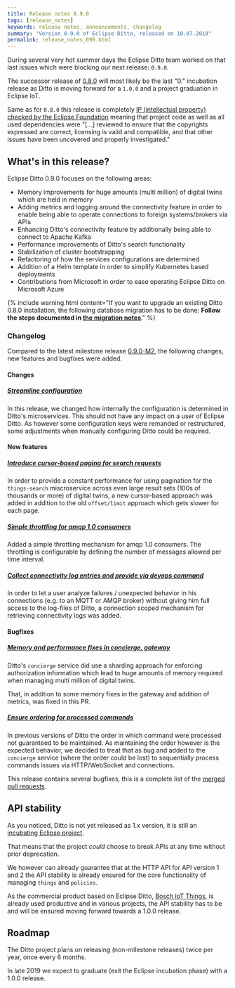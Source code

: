 ```yaml
---
title: Release notes 0.9.0
tags: [release_notes]
keywords: release notes, announcements, changelog
summary: "Version 0.9.0 of Eclipse Ditto, released on 10.07.2019"
permalink: release_notes_090.html
---
```


During several very hot summer days the Eclipse Ditto team worked on that last issues which were blocking our next
release: `0.9.0`.

The successor release of [0.8.0](release_notes_080.html) will most likely be the last "0." incubation release as Ditto
is moving forward for a `1.0.0` and a project graduation in Eclipse IoT.

Same as for `0.8.0` this release is completely [IP (intellectual property) checked by 
the Eclipse Foundation](https://www.eclipse.org/projects/handbook/#ip) meaning that project code as well as all used 
dependencies were "[...] reviewed to ensure that the copyrights expressed are correct, licensing is valid 
and compatible, and that other issues have been uncovered and properly investigated."

## What's in this release?

Eclipse Ditto 0.9.0 focuses on the following areas:
                               
* Memory improvements for huge amounts (multi million) of digital twins which are held in memory
* Adding metrics and logging around the connectivity feature in order to enable being able to operate connections to foreign systems/brokers via APIs
* Enhancing Ditto's connectivity feature by additionally being able to connect to Apache Kafka
* Performance improvements of Ditto's search functionality
* Stabilization of cluster bootstrapping
* Refactoring of how the services configurations are determined
* Addition of a Helm template in order to simplify Kubernetes based deployments
* Contributions from Microsoft in order to ease operating Eclipse Ditto on Microsoft Azure

{% include warning.html content="If you want to upgrade an existing Ditto 0.8.0 installation, the following database 
        migration has to be done: **Follow the steps documented in [the migration notes](architecture-services-things-search.html#migration-from-ditto-090-m1)**." %}


### Changelog

Compared to the latest milestone release [0.9.0-M2](release_notes_090-M2.html), the following changes, new features and
bugfixes were added.


#### Changes

##### [Streamline configuration](https://github.com/eclipse/ditto/issues/350)

In this release, we changed how internally the configuration is determined in Ditto's microservices. This should not 
have any impact on a user of Eclipse Ditto. As however some configuration keys were remanded or restructured, some
adjustments when manually configuring Ditto could be required.


#### New features

##### [Introduce cursor-based paging for search requests](https://github.com/eclipse/ditto/pull/407)

In order to provide a constant performance for using pagination for the `things-search` miscroservice across even large 
result sets (100s of thousands or more) of digital twins, a new cursor-based approach was added in addition to the 
old `offset/limit` approach which gets slower for each page.

##### [Simple throttling for amqp 1.0 consumers](https://github.com/eclipse/ditto/pull/420)

Added a simple throttling mechanism for amqp 1.0 consumers.
The throttling is configurable by defining the number of messages allowed per time interval.

##### [Collect connectivity log entries and provide via devops command](https://github.com/eclipse/ditto/issues/318)

In order to let a user analyze failures / unexpected behavior in his connections (e.g. to an MQTT or AMQP broker) 
without giving him full access to the log-files of Ditto, a connection scoped mechanism for retrieving connectivity logs 
was added.


#### Bugfixes

##### [Memory and performance fixes in concierge, gateway](https://github.com/eclipse/ditto/pull/400)

Ditto's `concierge` service did use a sharding approach for enforcing authorization information which lead to huge 
amounts of memory required when managing multi million of digital twins.

That, in addition to some memory fixes in the gateway and addition of metrics, was fixed in this PR.

##### [Ensure ordering for processed commands](https://github.com/eclipse/ditto/pull/417)

In previous versions of Ditto the order in which command were processed not guaranteed to be maintained. As maintaining
the order however is the expected behavior, we decided to treat that as bug and added to the `concierge` service (where
the order could be lost) to sequentially process commands issues via HTTP/WebSocket and connections.

This release contains several bugfixes, this is a complete list of the 
[merged pull requests](https://github.com/eclipse/ditto/pulls?q=is%3Apr+milestone%3A0.9.0+).



## API stability

As you noticed, Ditto is not yet released as 1.x version, it is still an 
[incubating Eclipse project](https://wiki.eclipse.org/Development_Resources/Process_Guidelines/What_is_Incubation).

That means that the project _could_ choose to break APIs at any time without prior deprecation.

We however can already guarantee that at the HTTP API for API version 1 and 2 the
API stability is already ensured for the core functionality of managing `things` and `policies`.

As the commercial product based on Eclipse Ditto, [Bosch IoT Things](https://www.bosch-iot-suite.com/things/), is 
already used productive and in various projects, the API stability has to be and will be ensured moving forward towards 
a 1.0.0 release.

## Roadmap

The Ditto project plans on releasing (non-milestone releases) twice per year, once every 6 months. 

In late 2019 we expect to graduate (exit the Eclipse incubation phase) with a 1.0.0 release. 
